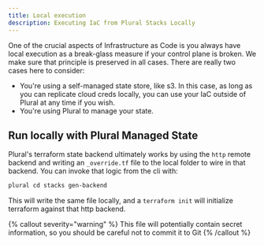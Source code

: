```yaml
---
title: Local execution
description: Executing IaC from Plural Stacks Locally
---
```


One of the crucial aspects of Infrastructure as Code is you always have local execution as a break-glass measure if your control plane is broken.  We make sure that principle is preserved in all cases.  There are really two cases here to consider:

* You're using a self-managed state store, like s3.  In this case, as long as you can replicate cloud creds locally, you can use your IaC outside of Plural at any time if you wish.
* You're using Plural to manage your state.

## Run locally with Plural Managed State

Plural's terraform state backend ultimately works by using the `http` remote backend and writing an `_override.tf` file to the local folder to wire in that backend.  You can invoke that logic from the cli with:

```sh
plural cd stacks gen-backend
```

This will write the same file locally, and a `terraform init` will initialize terraform against that http backend.  

{% callout severity="warning" %}
This file will potentially contain secret information, so you should be careful not to commit it to Git
{% /callout %}